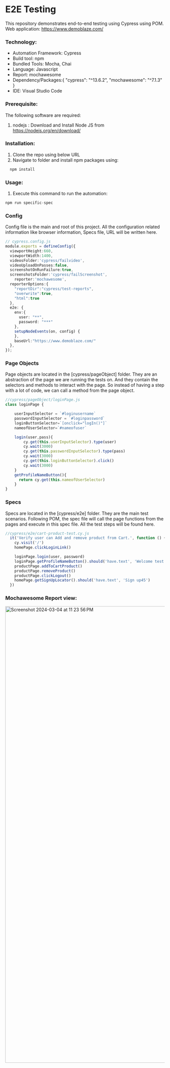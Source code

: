 # E2E Testing

This repository demonstrates end-to-end testing using Cypress using POM.
Web application: https://www.demoblaze.com/

### Technology: <br>
* Automation Framework: Cypress <br>
* Build tool: npm <br>
* Bundled Tools: Mocha, Chai
* Language: Javascript <br>
* Report: mochawesome <br>
* Dependency/Packages:{
    "cypress": "^13.6.2",
    "mochawesome": "^7.1.3"
} <br>
* IDE: Visual Studio Code <br>

### Prerequisite:
The following software are required:

1. nodejs : Download and Install Node JS from<br>
    https://nodejs.org/en/download/<br>

### Installation:
1. Clone the repo using below URL<br>
2. Navigate to folder and install npm packages using:<br>
```typescript
  npm install
  ```


  ### Usage:
  1. Execute this command to run the automation:<br>
  ```typescript
  npm run specific-spec
  ```

### Config
Config file is the main and root of this project. All the configuration related information like browser information, Specs file, URL will be written here.

```typescript
// cypress.config.js
module.exports = defineConfig({
  viewportHeight:660,
  viewportWidth:1400,
  videosFolder:'cypress/failvideo',
  videoUploadOnPasses:false,
  screenshotOnRunFailure:true,
  screenshotsFolder:'cypress/failScreenshot',
    reporter:'mochawesome',
  reporterOptions:{
    "reportDir":"cypress/test-reports",
    "overwrite":true,
    "html":true
  },
  e2e: {
    env:{
      user: "**",
      password: "***"
    },
    setupNodeEvents(on, config) {
    },
    baseUrl:"https://www.demoblaze.com/"
  },
});

```

### Page Objects
Page objects are located in the [cypress/pageObject] folder. They are an abstraction of the page we are running the tests on. And they contain the selectors and methods to interact with the page. So instead of having a step with a lot of code, we can call a method from the page object.

```typescript
//cypress/pageObject/loginPage.js
class loginPage {

    userInputSelector = `#loginusername`
    passwordInputSelector = `#loginpassword`
    loginButtonSelector=`[onclick="logIn()"]`
    nameofUserSelector=`#nameofuser`

    login(user,pass){
        cy.get(this.userInputSelector).type(user)
        cy.wait(3000)
        cy.get(this.passwordInputSelector).type(pass)
        cy.wait(3000)
        cy.get(this.loginButtonSelector).click()
        cy.wait(3000)
    }
    getProfileNameButton(){
      return cy.get(this.nameofUserSelector)
    }
}
```
### Specs
Specs are located in the [cypress/e2e] folder. They are the main test scenarios. Following POM, the spec file will call the page functions from the pages and execute in this spec file. All the test steps will be found here.


```typescript
//cypress/e2e/cart-product-test.cy.js
  it('Verify user can Add and remove product from Cart.', function () {
    cy.visit('/')
    homePage.clickLoginLink()

    loginPage.login(user, password)
    loginPage.getProfileNameButton().should('have.text', 'Welcome test')
    productPage.addToCartProduct()
    productPage.removeProduct()
    productPage.clickLogout()
    homePage.getSignUpLocator().should('have.text', 'Sign up45')
  })
```

###  Mochawesome Report view:
<img width="1437" alt="Screenshot 2024-03-04 at 11 23 56 PM" src="https://github.com/AslanAslan01/Playwright-Project/assets/128255111/96a1bf0f-a22b-4707-ad52-295b70cc290d">
